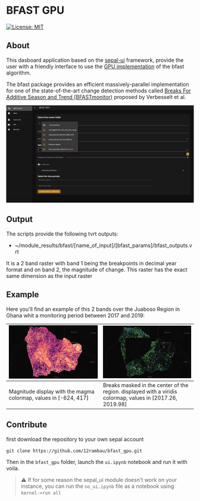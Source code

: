 # BFAST GPU  
[![License: MIT](https://img.shields.io/badge/License-MIT-yellow.svg)](https://opensource.org/licenses/MIT)  
  
## About  
  
This dasboard application based on the [sepal-ui](https://sepal-ui.readthedocs.io/en/latest/) framework, provide the user with a friendly interface to use the [GPU implementation](https://github.com/diku-dk/bfast) of the bfast algorithm.

The bfast package provides an efficient massively-parallel implementation for one of the state-of-the-art change detection methods called [Breaks For Additive Season and Trend (BFASTmonitor)](http://bfast.r-forge.r-project.org) proposed by Verbesselt et al.

![demo](https://raw.githubusercontent.com/12rambau/bfast_gpu/master/utils/full_app.gif)

## Output

The scripts provide the following tvrt outputs:
- ~/module_results/bfast/[name_of_input]/[bfast_params]/bfast_outputs.vrt

It is a 2 band raster with band 1 being the breakpoints in decimal year format and on band 2, the magnitude of change. This raster has the exact same dimension as the input raster

## Example

Here you'll find an example of this 2 bands over the Juaboso Region in Ghana whit a monitoring period between 2017 and 2019:

| ![breaks](https://raw.githubusercontent.com/12rambau/bfast_gpu/master/utils/magnitude.png) | ![breaks](https://raw.githubusercontent.com/12rambau/bfast_gpu/master/utils/breaks.png)                    |
|--------------------------------------------------------------------------------------------|------------------------------------------------------------------------------------------------------------|
| Magnitude display with the magma colormap, values in [-624, 417]                           | Breaks masked in the center of the region. displayed with a viridis colormap, values in [2017.26, 2019.98] |
    
## Contribute

first download the repository to your own sepal account 

```
git clone https://github.com/12rambau/bfast_gpu.git
```

Then in the `bfast_gpu` folder, launch the `ui.ipynb` notebook and run it with voila.

> :warning: If for some reason the sepal_ui module doesn't work on your instance, you can run the `no_ui.ipynb` file as a notebook using `kernel->run all`
